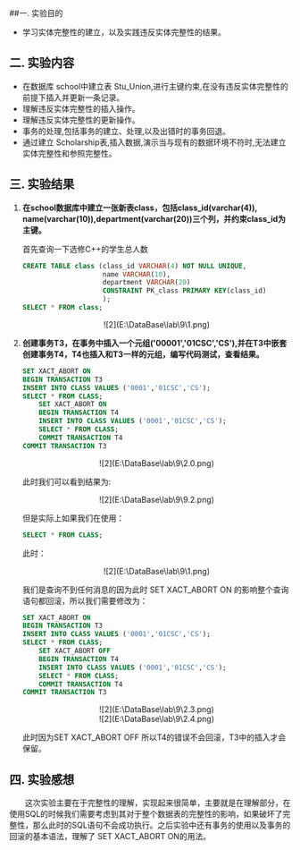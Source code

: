 ##一.  实验目的
-   学习实体完整性的建立，以及实践违反实体完整性的结果。

## 二.  实验内容

-   在数据库 school中建立表 Stu_Union,进行主键约束,在没有违反实体完整性的前提下插入并更新一条记录。
-   理解违反实体完整性的插入操作。
-   理解违反实体完整性的更新操作。
-   事务的处理,包括事务的建立、处理,以及出错时的事务回退。
-   通过建立 Scholarship表,插入数据,演示当与现有的数据环境不符时,无法建立实体完整性和参照完整性。

## 三.  实验结果

1.  **在school数据库中建立一张新表class，包括class_id(varchar(4)),  name(varchar(10)),department(varchar(20))三个列，并约束class_id为主键。**

    首先查询一下选修C++的学生总人数

    ~~~sql
    CREATE TABLE class (class_id VARCHAR(4) NOT NULL UNIQUE,
    					name VARCHAR(10),
    					department VARCHAR(20)
    					CONSTRAINT PK_class PRIMARY KEY(class_id)
    					);
    SELECT * FROM class;
    ~~~
    <center>![2](E:\DataBase\lab\9\1.png)</center>

2.  **创建事务T3，在事务中插入一个元组('00001','01CSC','CS'),并在T3中嵌套创建事务T4，T4也插入和T3一样的元组，编写代码测试，查看结果。**

    ~~~sql
    SET XACT_ABORT ON				
    BEGIN TRANSACTION T3
    INSERT INTO CLASS VALUES ('0001','01CSC','CS');
    SELECT * FROM CLASS;
    	SET XACT_ABORT ON				
    	BEGIN TRANSACTION T4
    	INSERT INTO CLASS VALUES ('0001','01CSC','CS');
    	SELECT * FROM CLASS;	
    	COMMIT TRANSACTION T4
    COMMIT TRANSACTION T3
    ~~~
    <center>![2](E:\DataBase\lab\9\2.0.png)</center>

    此时我们可以看到结果为:

    <center>![2](E:\DataBase\lab\9\9.2.png)</center>

    但是实际上如果我们在使用：

    ~~~sql
    SELECT * FROM CLASS;
    ~~~

    此时：

    <center>![2](E:\DataBase\lab\9\1.png)</center>

    我们是查询不到任何消息的因为此时 SET XACT_ABORT ON 的影响整个查询语句都回滚，所以我们需要修改为：

    ~~~sql
    SET XACT_ABORT ON				
    BEGIN TRANSACTION T3
    INSERT INTO CLASS VALUES ('0001','01CSC','CS');
    SELECT * FROM CLASS;
    	SET XACT_ABORT OFF				
    	BEGIN TRANSACTION T4
    	INSERT INTO CLASS VALUES ('0001','01CSC','CS');
    	SELECT * FROM CLASS;	
    	COMMIT TRANSACTION T4
    COMMIT TRANSACTION T3
    ~~~

    <center>![2](E:\DataBase\lab\9\2.3.png)</center>

    <center>![2](E:\DataBase\lab\9\2.4.png)</center>

    此时因为SET XACT_ABORT OFF 所以T4的错误不会回滚，T3中的插入才会保留。



## 四.  实验感想

<p style="text-indent: 2em"> 这次实验主要在于完整性的理解，实现起来很简单，主要就是在理解部分，在使用SQL的时候我们需要考虑到其对于整个数据表的完整性的影响，如果破坏了完整性，那么此时的SQL语句不会成功执行。之后实验中还有事务的使用以及事务的回滚的基本语法，理解了 SET XACT_ABORT ON的用法。</p>